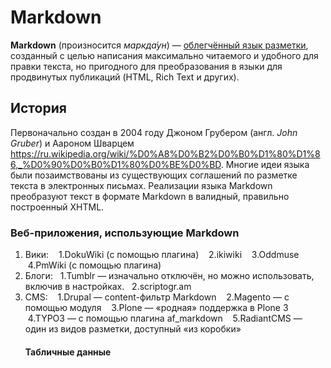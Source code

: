 # Markdown
**Markdown** (произносится *маркда́ун*) — [облегчённый язык разметки](https://ru.wikipedia.org/wiki/%D0%AF%D0%B7%D1%8B%D0%BA_%D1%80%D0%B0%D0%B7%D0%BC%D0%B5%D1%82%D0%BA%D0%B8#Облегчённые_языки_разметки), созданный с целью написания максимально читаемого и удобного для правки текста, но пригодного для преобразования в языки для продвинутых публикаций (HTML, Rich Text и других).
## История
Первоначально создан в 2004 году Джоном Грубером (англ. *John Gruber*) и Аароном Шварцем <https://ru.wikipedia.org/wiki/%D0%A8%D0%B2%D0%B0%D1%80%D1%86,_%D0%90%D0%B0%D1%80%D0%BE%D0%BD>. Многие идеи языка были позаимствованы из существующих соглашений по разметке текста в электронных письмах. Реализации языка Markdown преобразуют текст в формате Markdown в валидный, правильно построенный XHTML.
### Веб-приложения, использующие Markdown
1. Вики:
    1.DokuWiki (с помощью плагина)
    2.ikiwiki
    3.Oddmuse
    4.PmWiki (с помощью плагина)
2. Блоги: 
    1.Tumblr — изначально отключён, но можно использовать, включив в настройках.
    2.scriptogr.am
3. CMS:
    1.Drupal — content-фильтр Markdown
    2.Magento — с помощью модуля
    3.Plone — «родная» поддержка в Plone 3
    4.TYPO3 — с помощью плагина af_markdown
    5.RadiantCMS — один из видов разметки, доступный «из коробки»
    #### Табличные данные
    
